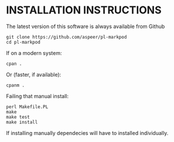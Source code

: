 # INSTALLATION INSTRUCTIONS #

The latest version of this software is always available from Github

```
git clone https://github.com/aspeer/pl-markpod
cd pl-markpod
```

If on a modern system:

`cpan .`

Or (faster, if available):

`cpanm .`

Failing that manual install: 

```
perl Makefile.PL
make
make test
make install
```

If installing manually dependecies will have to installed individually.